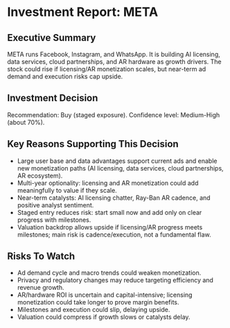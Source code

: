 # Investment Report: META
## Executive Summary
META runs Facebook, Instagram, and WhatsApp. It is building AI licensing, data services, cloud partnerships, and AR hardware as growth drivers. The stock could rise if licensing/AR monetization scales, but near-term ad demand and execution risks cap upside.

## Investment Decision
Recommendation: Buy (staged exposure). Confidence level: Medium-High (about 70%).

## Key Reasons Supporting This Decision
- Large user base and data advantages support current ads and enable new monetization paths (AI licensing, data services, cloud partnerships, AR ecosystem).
- Multi-year optionality: licensing and AR monetization could add meaningfully to value if they scale.
- Near-term catalysts: AI licensing chatter, Ray-Ban AR cadence, and positive analyst sentiment.
- Staged entry reduces risk: start small now and add only on clear progress with milestones.
- Valuation backdrop allows upside if licensing/AR progress meets milestones; main risk is cadence/execution, not a fundamental flaw.

## Risks To Watch
- Ad demand cycle and macro trends could weaken monetization.
- Privacy and regulatory changes may reduce targeting efficiency and revenue growth.
- AR/hardware ROI is uncertain and capital-intensive; licensing monetization could take longer to prove margin benefits.
- Milestones and execution could slip, delaying upside.
- Valuation could compress if growth slows or catalysts delay.